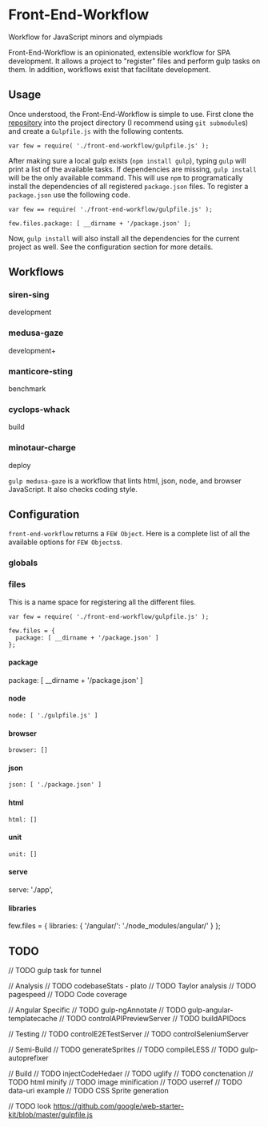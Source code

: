 Front-End-Workflow
==================

Workflow for JavaScript minors and olympiads

Front-End-Workflow is an opinionated, extensible workflow for SPA development.
It allows a project to "register" files and perform gulp tasks on them. In
addition, workflows exist that facilitate development.

Usage
-----

Once understood, the Front-End-Workflow is simple to use. First clone the
[repository](http://github.com/taylor1791/Front-End-Workflow) into the project
directory (I recommend using `git submodule`s) and create a `Gulpfile.js` with
the following contents.

    var few = require( './front-end-workflow/gulpfile.js' );

After making sure a local gulp exists (`npm install gulp`), typing `gulp` will
print a list of the available tasks. If dependencies are missing, `gulp install`
will be the only available command. This will use `npm` to programatically
install the dependencies of all registered `package.json` files. To register a
`package.json` use the following code.

    var few == require( './front-end-workflow/gulpfile.js' );

    few.files.package: [ __dirname + '/package.json' ];

Now, `gulp install` will also install all the dependencies for the current
project as well. See the configuration section for more details.

Workflows
---------

### siren-sing

development

### medusa-gaze

development+

### manticore-sting

benchmark

### cyclops-whack

build

### minotaur-charge

deploy

`gulp medusa-gaze` is a workflow that lints html, json, node, and browser
JavaScript. It also checks coding style.

Configuration
-------------

`front-end-workflow` returns a `FEW Object`. Here is a complete list of all the
available options for `FEW Objects`s.

### globals

### files

This is a name space for registering all the different files.

    var few = require( './front-end-workflow/gulpfile.js' );

    few.files = {
      package: [ __dirname + '/package.json' ]
    };

#### package

   package: [ __dirname + '/package.json' ]

#### node

    node: [ './gulpfile.js' ]

#### browser

    browser: []

#### json

    json: [ './package.json' ]

#### html

    html: []

#### unit

    unit: []

#### serve

   serve: './app',

#### libraries

   few.files = {
     libraries: {
       '/angular/': './node_modules/angular/'
     }
   };

TODO
----

// TODO gulp task for tunnel

// Analysis
// TODO codebaseStats - plato
// TODO Taylor analysis
// TODO pagespeed
// TODO Code coverage

// Angular Specific
// TODO gulp-ngAnnotate
// TODO gulp-angular-templatecache
// TODO controlAPIPreviewServer
// TODO buildAPIDocs

// Testing
// TODO controlE2ETestServer
// TODO controlSeleniumServer

// Semi-Build
// TODO generateSprites
// TODO compileLESS
// TODO gulp-autoprefixer

// Build
// TODO injectCodeHedaer
// TODO uglify
// TODO conctenation
// TODO html minify
// TODO image minification
// TODO userref
// TODO data-uri example
// TODO CSS Sprite generation

// TODO look https://github.com/google/web-starter-kit/blob/master/gulpfile.js
